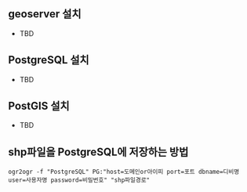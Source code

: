 ## geoserver 설치
- TBD

## PostgreSQL 설치
- TBD

## PostGIS 설치
- TBD

## shp파일을 PostgreSQL에 저장하는 방법
```
ogr2ogr -f "PostgreSQL" PG:"host=도메인or아이피 port=포트 dbname=디비명 user=사용자명 password=비밀번호" "shp파일경로"
```
